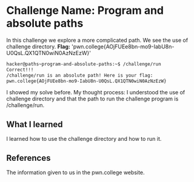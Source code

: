 # Challenge Name: Program and absolute paths
In this challenge we explore a more complicated path. We see the use of challenge directory.
**Flag:** 'pwn.college{AOjFUEe8bn-mo9-IabU8n-U0QsL.QX1QTN0wiN0AzNzEzW}'
```bash
hacker@paths~program-and-absolute-paths:~$ /challenge/run
Correct!!!
/challenge/run is an absolute path! Here is your flag:
pwn.college{AOjFUEe8bn-mo9-IabU8n-U0QsL.QX1QTN0wiN0AzNzEzW}
```

I showed my solve before.
My thought process: I understood the use of challenge directory and that the path to run the challenge program is /challenge/run.
## What I learned
I learned how to use the challenge directory and how to run it.
## References
The information given to us in the pwn.college website.
